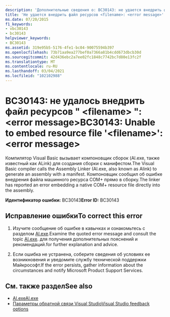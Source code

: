 ```yaml
---
description: 'Дополнительные сведения о: BC30143: не удается внедрить файл ресурсов " <filename> ": <error message>'
title: 'Не удается внедрить файл ресурсов <filename>: <error message>'
ms.date: 07/20/2015
f1_keywords:
- vbc30143
- bc30143
helpviewer_keywords:
- BC30143
ms.assetid: 319e95b5-5176-4fe1-bc04-90075594b397
ms.openlocfilehash: 73b71aa9ea277bef0a7366a81b4cdd673dbcb30d
ms.sourcegitcommit: 42d436ebc2a7ee02fc1848c7742bc7d80e13fc2f
ms.translationtype: MT
ms.contentlocale: ru-RU
ms.lasthandoff: 03/04/2021
ms.locfileid: "102102988"
---
```

# <a name="bc30143-unable-to-embed-resource-file-filename-error-message"></a><span data-ttu-id="5eded-103">BC30143: не удалось внедрить файл ресурсов " \<filename> ": \<error message></span><span class="sxs-lookup"><span data-stu-id="5eded-103">BC30143: Unable to embed resource file '\<filename>': \<error message></span></span>

<span data-ttu-id="5eded-104">Компилятор Visual Basic вызывает компоновщик сборок (Al.exe, также известный как ALink) для создания сборки с манифестом.</span><span class="sxs-lookup"><span data-stu-id="5eded-104">The Visual Basic compiler calls the Assembly Linker (Al.exe, also known as Alink) to generate an assembly with a manifest.</span></span> <span data-ttu-id="5eded-105">Компоновщик сообщил об ошибке внедрения файла машинного ресурса COM+ прямо в сборку.</span><span class="sxs-lookup"><span data-stu-id="5eded-105">The linker has reported an error embedding a native COM+ resource file directly into the assembly.</span></span>

 <span data-ttu-id="5eded-106">**Идентификатор ошибки:** BC30143</span><span class="sxs-lookup"><span data-stu-id="5eded-106">**Error ID:** BC30143</span></span>

## <a name="to-correct-this-error"></a><span data-ttu-id="5eded-107">Исправление ошибки</span><span class="sxs-lookup"><span data-stu-id="5eded-107">To correct this error</span></span>

1. <span data-ttu-id="5eded-108">Изучите сообщение об ошибке в кавычках и ознакомьтесь с разделом [Al.exe](../../../framework/tools/al-exe-assembly-linker.md).</span><span class="sxs-lookup"><span data-stu-id="5eded-108">Examine the quoted error message and consult the topic [Al.exe](../../../framework/tools/al-exe-assembly-linker.md).</span></span> <span data-ttu-id="5eded-109">для получения дополнительных пояснений и рекомендаций.</span><span class="sxs-lookup"><span data-stu-id="5eded-109">for further explanation and advice.</span></span>

2. <span data-ttu-id="5eded-110">Если ошибка не устранена, соберите сведения об условиях ее возникновения и уведомите службу технической поддержки Майкрософт.</span><span class="sxs-lookup"><span data-stu-id="5eded-110">If the error persists, gather information about the circumstances and notify Microsoft Product Support Services.</span></span>

## <a name="see-also"></a><span data-ttu-id="5eded-111">См. также раздел</span><span class="sxs-lookup"><span data-stu-id="5eded-111">See also</span></span>

- [<span data-ttu-id="5eded-112">Al.exe</span><span class="sxs-lookup"><span data-stu-id="5eded-112">Al.exe</span></span>](../../../framework/tools/al-exe-assembly-linker.md)
- [<span data-ttu-id="5eded-113">Параметры обратной связи Visual Studio</span><span class="sxs-lookup"><span data-stu-id="5eded-113">Visual Studio feedback options</span></span>](/visualstudio/ide/feedback-options)
